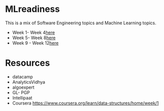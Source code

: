 # MLreadiness

This is a mix of Software Engineering topics and Machine Learning topics.
- Week 1- Week 4[here](./Week1-4.md)
- Week 5- Week 8[here](./week5-8.md)
- Week 9 - Week 12[here](./Week9-12.md)

# Resources
- datacamp
- AnalyticsVidhya
- algoexpert
- GL- PGP
- Intellipaat
- Coursera https://www.coursera.org/learn/data-structures/home/week/1 

